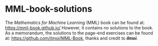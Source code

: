 # MML-book-solutions

The _Mathematics for Machine Learning_ (MML) book can be found at: https://mml-book.github.io/ However, it contains no solutions to the book. 
As a memorandum, the solutions to the page-end exercises can be found at:  https://github.com/ilmoi/MML-Book, thanks and credit to ***ilmoi***.
